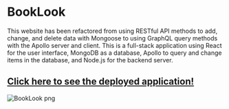 # BookLook
This website has been refactored from using RESTful API methods to add, change, and delete data with Mongoose 
to using GraphQL query methods with the Apollo server and client. This is a full-stack application using React for the user interface, MongoDB as a database, Apollo
to query and change items in the database, and Node.js for the backend server.

## [Click here to see the deployed application!](https://booklookerupper.herokuapp.com/)
![BookLook png](https://user-images.githubusercontent.com/103873915/210903746-bffe7953-8105-4be2-930f-633ef2d9b0a5.png)
